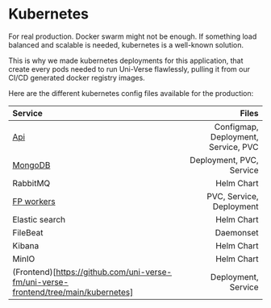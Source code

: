 # Kubernetes

For real production. Docker swarm might not be enough. If something load balanced and scalable is needed, kubernetes is a well-known solution.

This is why we made kubernetes deployments for this application, that create every pods needed to run Uni-Verse flawlessly, pulling it from our CI/CD generated docker registry images.

Here are the different kubernetes config files available for the production:

| Service                                                                             |                               Files |
| :---------------------------------------------------------------------------------- | ----------------------------------: |
| [Api](https://github.com/uni-verse-fm/uni-verse-api/tree/main/kubernetes/api)       | Configmap, Deployment, Service, PVC |
| [MongoDB](https://github.com/uni-verse-fm/uni-verse-api/tree/main/kubernetes/api)   |            Deployment, PVC, Service |
| RabbitMQ                                                                            |                          Helm Chart |
| [FP workers](https://github.com/uni-verse-fm/uni-verse-worker)                      |            PVC, Service, Deployment |
| Elastic search                                                                      |                          Helm Chart |
| FileBeat                                                                            |                           Daemonset |
| Kibana                                                                              |                          Helm Chart |
| MinIO                                                                               |                          Helm Chart |
| (Frontend)[https://github.com/uni-verse-fm/uni-verse-frontend/tree/main/kubernetes] |                 Deployment, Service |
